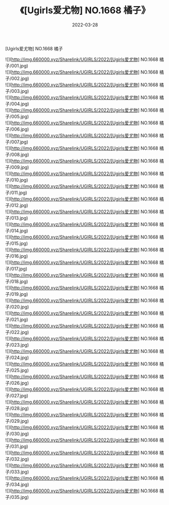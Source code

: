 ﻿---
layout: post
title:  《[Ugirls爱尤物] NO.1668 橘子》
date:   2022-03-28
img: http://img.660000.xyz/Sharelink/UGIRLS/2022/[Ugirls爱尤物] NO.1668 橘子/000.jpg
categories: [美女, 清纯, 唯美]
---

[Ugirls爱尤物] NO.1668 橘子

 ![](http://img.660000.xyz/Sharelink/UGIRLS/2022/[Ugirls爱尤物] NO.1668 橘子/001.jpg) <br>![](http://img.660000.xyz/Sharelink/UGIRLS/2022/[Ugirls爱尤物] NO.1668 橘子/002.jpg) <br>![](http://img.660000.xyz/Sharelink/UGIRLS/2022/[Ugirls爱尤物] NO.1668 橘子/003.jpg) <br>![](http://img.660000.xyz/Sharelink/UGIRLS/2022/[Ugirls爱尤物] NO.1668 橘子/004.jpg) <br>![](http://img.660000.xyz/Sharelink/UGIRLS/2022/[Ugirls爱尤物] NO.1668 橘子/005.jpg) <br>![](http://img.660000.xyz/Sharelink/UGIRLS/2022/[Ugirls爱尤物] NO.1668 橘子/006.jpg) <br>![](http://img.660000.xyz/Sharelink/UGIRLS/2022/[Ugirls爱尤物] NO.1668 橘子/007.jpg) <br>![](http://img.660000.xyz/Sharelink/UGIRLS/2022/[Ugirls爱尤物] NO.1668 橘子/008.jpg) <br>![](http://img.660000.xyz/Sharelink/UGIRLS/2022/[Ugirls爱尤物] NO.1668 橘子/009.jpg) <br>![](http://img.660000.xyz/Sharelink/UGIRLS/2022/[Ugirls爱尤物] NO.1668 橘子/010.jpg) <br>![](http://img.660000.xyz/Sharelink/UGIRLS/2022/[Ugirls爱尤物] NO.1668 橘子/011.jpg) <br>![](http://img.660000.xyz/Sharelink/UGIRLS/2022/[Ugirls爱尤物] NO.1668 橘子/012.jpg) <br>![](http://img.660000.xyz/Sharelink/UGIRLS/2022/[Ugirls爱尤物] NO.1668 橘子/013.jpg) <br>![](http://img.660000.xyz/Sharelink/UGIRLS/2022/[Ugirls爱尤物] NO.1668 橘子/014.jpg) <br>![](http://img.660000.xyz/Sharelink/UGIRLS/2022/[Ugirls爱尤物] NO.1668 橘子/015.jpg) <br>![](http://img.660000.xyz/Sharelink/UGIRLS/2022/[Ugirls爱尤物] NO.1668 橘子/016.jpg) <br>![](http://img.660000.xyz/Sharelink/UGIRLS/2022/[Ugirls爱尤物] NO.1668 橘子/017.jpg) <br>![](http://img.660000.xyz/Sharelink/UGIRLS/2022/[Ugirls爱尤物] NO.1668 橘子/018.jpg) <br>![](http://img.660000.xyz/Sharelink/UGIRLS/2022/[Ugirls爱尤物] NO.1668 橘子/019.jpg) <br>![](http://img.660000.xyz/Sharelink/UGIRLS/2022/[Ugirls爱尤物] NO.1668 橘子/020.jpg) <br>![](http://img.660000.xyz/Sharelink/UGIRLS/2022/[Ugirls爱尤物] NO.1668 橘子/021.jpg) <br>![](http://img.660000.xyz/Sharelink/UGIRLS/2022/[Ugirls爱尤物] NO.1668 橘子/022.jpg) <br>![](http://img.660000.xyz/Sharelink/UGIRLS/2022/[Ugirls爱尤物] NO.1668 橘子/023.jpg) <br>![](http://img.660000.xyz/Sharelink/UGIRLS/2022/[Ugirls爱尤物] NO.1668 橘子/024.jpg) <br>![](http://img.660000.xyz/Sharelink/UGIRLS/2022/[Ugirls爱尤物] NO.1668 橘子/025.jpg) <br>![](http://img.660000.xyz/Sharelink/UGIRLS/2022/[Ugirls爱尤物] NO.1668 橘子/026.jpg) <br>![](http://img.660000.xyz/Sharelink/UGIRLS/2022/[Ugirls爱尤物] NO.1668 橘子/027.jpg) <br>![](http://img.660000.xyz/Sharelink/UGIRLS/2022/[Ugirls爱尤物] NO.1668 橘子/028.jpg) <br>![](http://img.660000.xyz/Sharelink/UGIRLS/2022/[Ugirls爱尤物] NO.1668 橘子/029.jpg) <br>![](http://img.660000.xyz/Sharelink/UGIRLS/2022/[Ugirls爱尤物] NO.1668 橘子/030.jpg) <br>![](http://img.660000.xyz/Sharelink/UGIRLS/2022/[Ugirls爱尤物] NO.1668 橘子/031.jpg) <br>![](http://img.660000.xyz/Sharelink/UGIRLS/2022/[Ugirls爱尤物] NO.1668 橘子/032.jpg) <br>![](http://img.660000.xyz/Sharelink/UGIRLS/2022/[Ugirls爱尤物] NO.1668 橘子/033.jpg) <br>![](http://img.660000.xyz/Sharelink/UGIRLS/2022/[Ugirls爱尤物] NO.1668 橘子/034.jpg) <br>![](http://img.660000.xyz/Sharelink/UGIRLS/2022/[Ugirls爱尤物] NO.1668 橘子/035.jpg) <br>